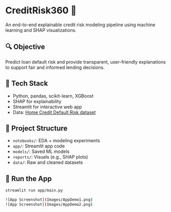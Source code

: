 # CreditRisk360 🚦
An end-to-end explainable credit risk modeling pipeline using machine learning and SHAP visualizations.

## 🔍 Objective
Predict loan default risk and provide transparent, user-friendly explanations to support fair and informed lending decisions.

## 🧰 Tech Stack
- Python, pandas, scikit-learn, XGBoost
- SHAP for explainability
- Streamlit for interactive web app
- Data: [Home Credit Default Risk dataset](https://www.kaggle.com/competitions/home-credit-default-risk/data)

## 📁 Project Structure
- `notebooks/`: EDA + modeling experiments
- `app/`: Streamlit app code
- `models/`: Saved ML models
- `reports/`: Visuals (e.g., SHAP plots)
- `data/`: Raw and cleaned datasets

## 🚀 Run the App
```bash
streamlit run app/main.py

![App Screenshot](Images/AppDemo1.png)
![App Screenshot](Images/AppDemo2.png)

